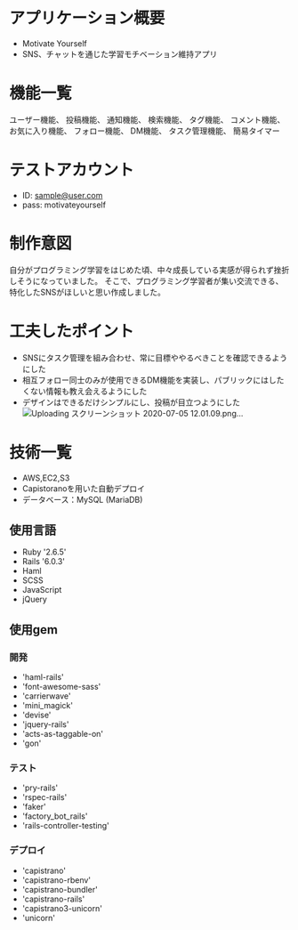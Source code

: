 # アプリケーション概要
- Motivate Yourself
- SNS、チャットを通じた学習モチベーション維持アプリ

# 機能一覧
ユーザー機能、
投稿機能、
通知機能、
検索機能、
タグ機能、
コメント機能、
お気に入り機能、
フォロー機能、
DM機能、
タスク管理機能、
簡易タイマー

# テストアカウント
- ID: sample@user.com
- pass: motivateyourself

# 制作意図
自分がプログラミング学習をはじめた頃、中々成長している実感が得られず挫折しそうになっていました。
そこで、プログラミング学習者が集い交流できる、特化したSNSがほしいと思い作成しました。

# 工夫したポイント
- SNSにタスク管理を組み合わせ、常に目標ややるべきことを確認できるようにした
- 相互フォロー同士のみが使用できるDM機能を実装し、パブリックにはしたくない情報も教え会えるようにした
- デザインはできるだけシンプルにし、投稿が目立つようにした
![Uploading スクリーンショット 2020-07-05 12.01.09.png…]()

# 技術一覧
- AWS,EC2,S3
- Capistoranoを用いた自動デプロイ
- データベース：MySQL (MariaDB)
## 使用言語
- Ruby '2.6.5'
- Rails '6.0.3'
- Haml
- SCSS
- JavaScript
- jQuery

## 使用gem
### 開発
- 'haml-rails'
- 'font-awesome-sass'
- 'carrierwave'
- 'mini_magick'
- 'devise'
- 'jquery-rails'
- 'acts-as-taggable-on'
- 'gon'
### テスト
- 'pry-rails'
- 'rspec-rails'
- 'faker'
- 'factory_bot_rails'
- 'rails-controller-testing'
### デプロイ
- 'capistrano'
- 'capistrano-rbenv'
- 'capistrano-bundler'
- 'capistrano-rails'
- 'capistrano3-unicorn'
- 'unicorn'
